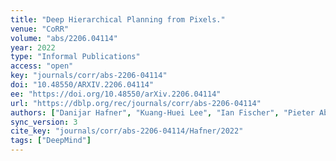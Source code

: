 ```yaml
---
title: "Deep Hierarchical Planning from Pixels."
venue: "CoRR"
volume: "abs/2206.04114"
year: 2022
type: "Informal Publications"
access: "open"
key: "journals/corr/abs-2206-04114"
doi: "10.48550/ARXIV.2206.04114"
ee: "https://doi.org/10.48550/arXiv.2206.04114"
url: "https://dblp.org/rec/journals/corr/abs-2206-04114"
authors: ["Danijar Hafner", "Kuang-Huei Lee", "Ian Fischer", "Pieter Abbeel"]
sync_version: 3
cite_key: "journals/corr/abs-2206-04114/Hafner/2022"
tags: ["DeepMind"]
---
```

